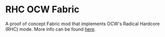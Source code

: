 # RHC OCW Fabric

A proof of concept Fabric mod that implements OCW's Radical Hardcore (RHC) mode. More info can be
found [here](https://github.com/Nincodedo/rhc-ocw). 
